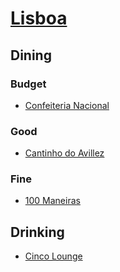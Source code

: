 # [Lisboa](http://en.wikipedia.org/wiki/Lisboa)

## Dining

### Budget

* [Confeiteria Nacional](http://www.confeitarianacional.com/pt/)

### Good

* [Cantinho do Avillez](http://cantinhodoavillez.pt/)

### Fine

* [100 Maneiras](http://www.restaurante100maneiras.com/?q=N/-/46)

## Drinking

* [Cinco Lounge](http://cincolounge.com/en)
